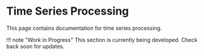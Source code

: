 # Time Series Processing

This page contains documentation for time series processing.

!!! note "Work in Progress"
    This section is currently being developed. Check back soon for updates.
